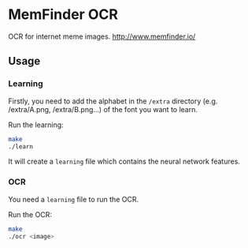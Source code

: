 # MemFinder OCR
OCR for internet meme images. http://www.memfinder.io/

## Usage

### Learning

Firstly, you need to add the alphabet in the `/extra` directory (e.g. /extra/A.png, /extra/B.png...) of the font you want to learn.

Run the learning:

```bash
make
./learn
```
It will create a `learning` file which contains the neural network features.

### OCR

You need a `learning` file to run the OCR.

Run the OCR:

```bash
make
./ocr <image>
```
